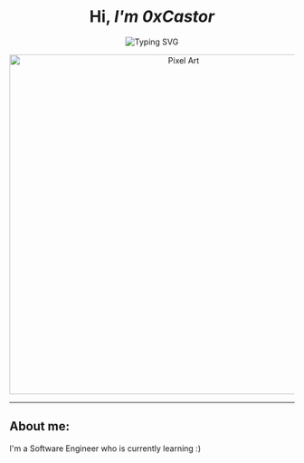 <div align="center">
  <h1>Hi, <em>I'm 0xCastor</em></h1>
  <p>
    <img src="https://www.google.com/url?sa=i&url=https%3A%2F%2Fgiphy.com%2Fexplore%2Fserial-experiments-lain&psig=AOvVaw292Wam4Y0eRO3rPdeCPbJV&ust=1734363821270000&source=images&cd=vfe&opi=89978449&ved=0CBMQjRxqFwoTCLDQ1u-OqooDFQAAAAAdAAAAABAE" alt="Typing SVG" />
  </p>
  <img src="https://www.google.com/url?sa=i&url=https%3A%2F%2Fuk.pinterest.com%2Fpin%2F80s-and-90s-anime-in-2024--415527503136406299%2F&psig=AOvVaw292Wam4Y0eRO3rPdeCPbJV&ust=1734363821270000&source=images&cd=vfe&opi=89978449&ved=0CBMQjRxqFwoTCLDQ1u-OqooDFQAAAAAdAAAAABAT" alt="Pixel Art" width="600"/>
</div>

---

## About me:
I'm a Software Engineer who is currently learning :)
